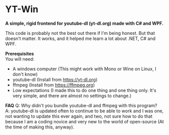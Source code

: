 # YT-Win
**A simple, rigid frontend for youtube-dl (yt-dl.org) made with C# and WPF.**

This code is probably not the best out there if I'm being honest. But that
doesn't matter. It works, and it helped me learn a lot about .NET, C# and WPF.

**Prerequisites**  
You will need:
- A windows computer (This might work with Mono or Wine on Linux, I don't know)
- youtube-dl (Install from https://yt-dl.org)
- ffmpeg (Install from https://ffmpeg.org)
- Low expectations (I made this to do one thing and one thing only. It's very
simple, and there are almost no settings to change.)

**FAQ**
Q: Why didn't you bundle youtube-dl and ffmpeg with this program?  
A: youtube-dl is updated often to continue to be able to work and I was one, not wanting to update this
ever again, and two, not sure how to do that because I am a coding novice and very new to the world of open-source (At the time of making this, anyway).

